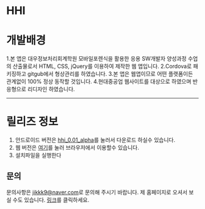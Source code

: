 HHI
===============================

# 개발배경

1.본 앱은 대우정보처리회계학원 모바일포렌식을 활용한 응용 SW개발자 양성과정 수업의 산출물로서 HTML, CSS, jQuery를 이용하여 제작한 웹 앱입니다.
2.Cordova로 패키징하고 gitgub에서 형상관리를 하였습니다.
3.본 앱은 웹앱이므로 어떤 플랫폼이든 관계없이 100% 정상 동작할 것입니다.
4.현대중공업 웹사이트를 대상으로 하였으며 반응형으로 리디자인 하였습니다.
***

# 릴리즈 정보

1. 안드로이드 버전은 [hhi_0.01_alpha](http://jikkk9.dothome.co.kr)를 눌러서 다운로드 하실수 있습니다.
2. 웹 버전은 [여기](http://jikkk9.dothome.co.kr)를 눌러 브라우저에서 이용할수 있습니다.
3. 설치파일을 실행한다

## 문의

문의사항은 [jikkk9@naver.com](mailto:jikkk9@naver.com)로 문의해 주시기 바랍니다.
제 홈페이지로 오셔서 보실 수도 있습니다. [링크](http://jikkk9.dothome.co.kr)를 클릭하세요.
